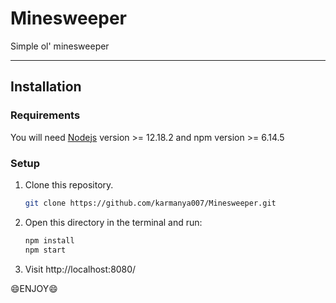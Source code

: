 # Minesweeper

Simple ol' minesweeper

-------

Installation
------------

### Requirements

You will need [Nodejs](https://nodejs.org/en/) version >= 12.18.2 and npm version >= 6.14.5

### Setup

1. Clone this repository.

   ```sh
   git clone https://github.com/karmanya007/Minesweeper.git
   ```
2. Open this directory in the terminal and run:

   ```sh
   npm install
   npm start
   ```
3. Visit http://localhost:8080/


:smile:ENJOY:smile:
